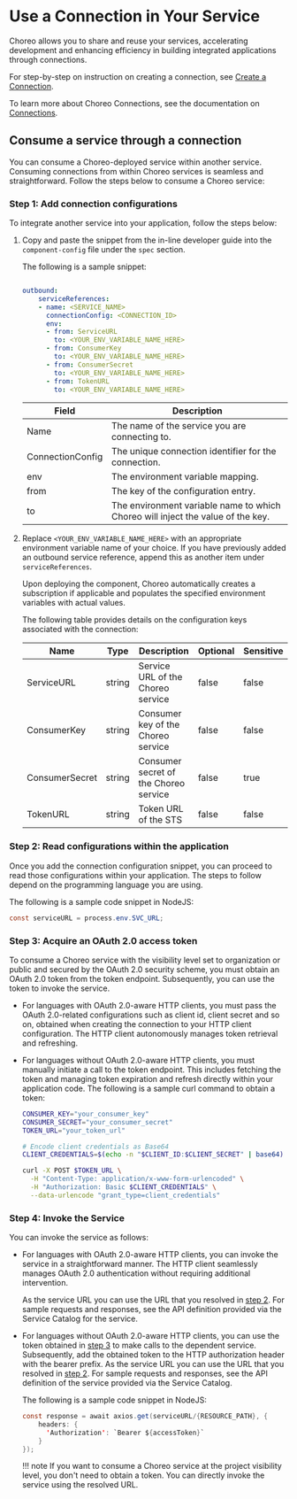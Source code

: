 # Use a Connection in Your Service

Choreo allows you to share and reuse your services, accelerating development and enhancing efficiency in building integrated applications through connections.

For step-by-step on instruction on creating a connection, see [Create a Connection](create-a-connection.md).

To learn more about Choreo Connections, see the documentation on [Connections](../../choreo-concepts/connections.md).

## Consume a service through a connection

You can consume a Choreo-deployed service within another service. Consuming connections from within Choreo services is seamless and straightforward. Follow the steps below to consume a Choreo service:

### Step 1: Add connection configurations

To integrate another service into your application, follow the steps below:

1. Copy and paste the snippet from the in-line developer guide into the `component-config` file under the `spec` section.

    The following is a sample snippet:

    ``` yaml

    outbound:
        serviceReferences:
        - name: <SERVICE_NAME>
          connectionConfig: <CONNECTION_ID>
          env:
          - from: ServiceURL
            to: <YOUR_ENV_VARIABLE_NAME_HERE>
          - from: ConsumerKey
            to: <YOUR_ENV_VARIABLE_NAME_HERE>
          - from: ConsumerSecret
            to: <YOUR_ENV_VARIABLE_NAME_HERE>
          - from: TokenURL
            to: <YOUR_ENV_VARIABLE_NAME_HERE>

    ```

      | Field            | Description                                                 |
      |------------------|-------------------------------------------------------------|
      | Name             | The name of the service you are connecting to.              |
      | ConnectionConfig | The unique connection identifier for the connection.        |
      | env              | The environment variable mapping.                           |
      | from             | The key of the configuration entry.                         |
      | to               | The environment variable name to which Choreo will inject the value of the key.|


2. Replace `<YOUR_ENV_VARIABLE_NAME_HERE>` with an appropriate environment variable name of your choice. If you have previously added an outbound service reference, append this as another item under `serviceReferences`. 

      Upon deploying the component, Choreo automatically creates a subscription if applicable and populates the specified environment variables with actual values.


      The following table provides details on the configuration keys associated with the connection:

      | Name           |  Type      |  Description                          |Optional       | Sensitive    |
      |----------------|------------|---------------------------------------|---------------|--------------|
      | ServiceURL     | string     | Service URL of the Choreo service     | false         | false        |
      | ConsumerKey    | string     | Consumer key of the Choreo service    | false         | false        |
      | ConsumerSecret | string     | Consumer secret of the Choreo service | false         | true         |
      | TokenURL       | string     | Token URL of the STS                  | false         | false        |


### Step 2: Read configurations within the application

Once you add the connection configuration snippet, you can proceed to read those configurations within your application. The steps to follow depend on the programming language you are using.

The following is a sample code snippet in NodeJS:

``` java
const serviceURL = process.env.SVC_URL;
```

### Step 3: Acquire an OAuth 2.0 access token

To consume a Choreo service with the visibility level set to organization or public and secured by the OAuth 2.0 security scheme, you must obtain an OAuth 2.0 token from the token endpoint. Subsequently, you can use the token to invoke the service.

- For languages with OAuth 2.0-aware HTTP clients, you must pass the OAuth 2.0-related configurations such as client id, client secret and so on, obtained when creating the connection to your HTTP client configuration. The HTTP client autonomously manages token retrieval and refreshing.

- For languages without OAuth 2.0-aware HTTP clients, you must manually initiate a call to the token endpoint. This includes fetching the token and managing token expiration and refresh directly within your application code. The following is a sample curl command to obtain a token:


    ```bash
    CONSUMER_KEY="your_consumer_key"
    CONSUMER_SECRET="your_consumer_secret"
    TOKEN_URL="your_token_url"

    # Encode client credentials as Base64
    CLIENT_CREDENTIALS=$(echo -n "$CLIENT_ID:$CLIENT_SECRET" | base64)

    curl -X POST $TOKEN_URL \
      -H "Content-Type: application/x-www-form-urlencoded" \
      -H "Authorization: Basic $CLIENT_CREDENTIALS" \
      --data-urlencode "grant_type=client_credentials"

    ```

### Step 4: Invoke the Service

You can invoke the service as follows:

- For languages with OAuth 2.0-aware HTTP clients, you can invoke the service in a straightforward manner. The HTTP client seamlessly manages OAuth 2.0 authentication without requiring additional intervention.

    As the service URL you can use the URL that you resolved in [step 2](#step-2-read-configurations-within-the-application). For sample requests and responses, see the API definition provided via the Service Catalog for the service.

- For languages without OAuth 2.0-aware HTTP clients, you can use the token obtained in [step 3](#step-3-acquire-an-oauth-20-access-token) to make calls to the dependent service. Subsequently, add the obtained token to the HTTP authorization header with the bearer prefix.
As the service URL you can use the URL that you resolved in [step 2](#step-2-read-configurations-within-the-application). For sample requests and responses, see the API definition of the service provided via the Service Catalog.

    The following is a sample code snippet in NodeJS:

    ``` java
    const response = await axios.get(serviceURL/{RESOURCE_PATH}, {
        headers: {
          'Authorization': `Bearer ${accessToken}`
        }
    });
    ```

    !!! note
        If you want to consume a Choreo service at the project visibility level, you don't need to obtain a token. You can directly invoke the service using the resolved URL.
        
